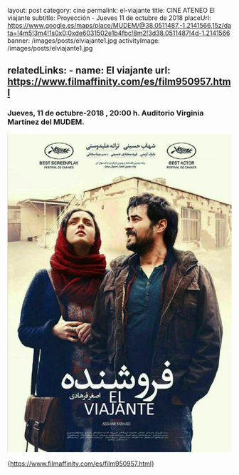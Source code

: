 layout: post
category: cine
permalink: el-viajante
title: CINE ATENEO  El viajante
subtitle: Proyección - Jueves 11 de octubre de 2018
placeUrl: https://www.google.es/maps/place/MUDEM/@38.0511487,-1.2141566,15z/data=!4m5!3m4!1s0x0:0xde6031502e1b4fbc!8m2!3d38.0511487!4d-1.2141566
banner: /images/posts/elviajante1.jpg
activityImage: /images/posts/elviajante1.jpg

relatedLinks: 
    - name: El viajante
      url: https://www.filmaffinity.com/es/film950957.html
---

### Jueves, 11 de octubre-2018 , 20:00 h. Auditorio Virginia Martínez del MUDEM.


![cartel](/images/posts/elviajante1.jpg)

{https://www.filmaffinity.com/es/film950957.html}
